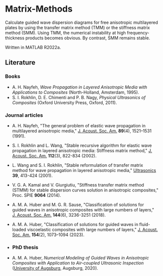 # Matrix-Methods
Calculate guided wave dispersion diagrams for free anisotropic multilayered plates by using the transfer matrix method (TMM) or the stiffness matrix method (SMM). Using TMM, the numerical instability at high frequency-thickness products becomes obvious. By contrast, SMM remains stable.

Written in MATLAB R2022a.

## Literature

### Books
* A. H. Nayfeh, *Wave Propagation in Layered Anisotropic Media with Applications to Composites* (North-Holland, Amsterdam, 1995).
* S. I. Rokhlin, D. E. Chimenti and P. B. Nagy, *Physical Ultrasonics of Composites* (Oxford University Press, Oxford, 2011).

### Journal articles
* A. H. Nayfeh, "The general problem of elastic wave propagation in multilayered anisotropic media," [J. Acoust. Soc. Am.](https://doi.org/10.1121/1.400988) **89**(4), 1521–1531 (1991).
* S. I. Rokhlin and L. Wang, "Stable recursive algorithm for elastic wave propagation in layered anisotropic media: Stiffness matrix method," [J. Acoust. Soc. Am.](https://doi.org/10.1121/1.1497365) **112**(3), 822-834 (2002).
* L. Wang and S. I. Rokhlin, "Stable reformulation of transfer matrix method for wave propagation in layered anisotropic media," [Ultrasonics](https://doi.org/10.1016/S0041-624X(01)00082-8) **39**, 413-424 (2001).
* V. G. A. Kamal and V. Giurgiutiu, "Stiffness transfer matrix method (STMM) for stable dispersion curves solution in anisotropic composites," Proc. SPIE **9064** (2014).
* A. M. A. Huber and M. G. R. Sause, "Classification of solutions for guided waves in anisotropic composites with large numbers of layers," [J. Acoust. Soc. Am.](https://doi.org/10.1121/1.5082299) **144**(6), 3236-3251 (2018).
* A. M. A. Huber, "Classification of solutions for guided waves in fluid-loaded viscoelastic composites with large numbers of layers," [J. Acoust. Soc. Am.](https://doi.org/10.1121/10.0020584) **154**(2), 1073–1094 (2023).

* ### PhD thesis
* A. M. A. Huber, *Numerical Modeling of Guided Waves in Anisotropic Composites with Application to Air-coupled Ultrasonic Inspection* ([University of Augsburg](https://opus.bibliothek.uni-augsburg.de/opus4/frontdoor/index/index/year/2021/docId/82760), Augsburg, 2020).
